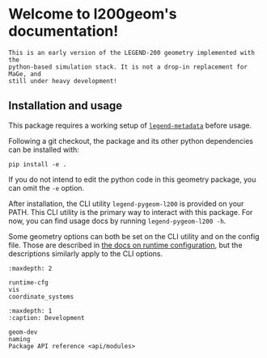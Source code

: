 # Welcome to l200geom's documentation!

```{warning}
This is an early version of the LEGEND-200 geometry implemented with the
python-based simulation stack. It is not a drop-in replacement for MaGe, and
still under heavy development!
```

## Installation and usage

This package requires a working setup of
[`legend-metadata`](https://github.com/legend-exp/legend-metadata) before usage.

Following a git checkout, the package and its other python dependencies can be
installed with:

```
pip install -e .
```

If you do not intend to edit the python code in this geometry package, you can
omit the `-e` option.

After installation, the CLI utility `legend-pygeom-l200` is provided on your
PATH. This CLI utility is the primary way to interact with this package. For
now, you can find usage docs by running `legend-pygeom-l200 -h`.

Some geometry options can both be set on the CLI utility and on the config file.
Those are described in [the docs on runtime configuration](runtime-cfg), but the
descriptions similarly apply to the CLI options.

```{toctree}
:maxdepth: 2

runtime-cfg
vis
coordinate_systems
```

```{toctree}
:maxdepth: 1
:caption: Development

geom-dev
naming
Package API reference <api/modules>
```
